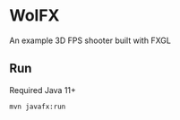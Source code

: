# WolFX
An example 3D FPS shooter built with FXGL

## Run

Required Java 11+

```
mvn javafx:run
```